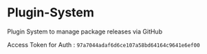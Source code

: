 # Plugin-System
Plugin System to manage package releases via GitHub

Access Token for Auth : `97a7044adaf6d6ce107a58bd64164c9641e6ef00`
